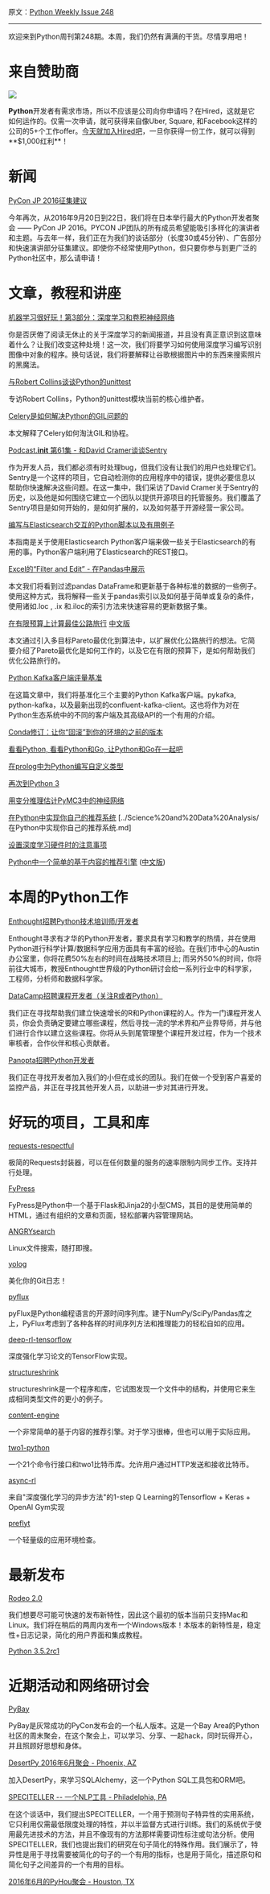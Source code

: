 原文：[Python Weekly Issue 248](http://us2.campaign-archive2.com/?u=e2e180baf855ac797ef407fc7&id=600d887f08&e=148158c7b4)

---

欢迎来到Python周刊第248期。本周，我们仍然有满满的干货。尽情享用吧！

# 来自赞助商

[![](https://gallery.mailchimp.com/72f68dcee17c92724bc7822fb/images/a7efe9e7-ad6c-40b1-88e4-aad1f91af194.png)](http://hrd.cm/1OcLAGQ)

**Python**开发者有需求市场，所以不应该是公司向你申请吗？在Hired，这就是它如何运作的。仅需一次申请，就可获得来自像Uber, Square, 和Facebook这样的公司的5+个工作offer。[今天就加入Hired吧](http://hrd.cm/1OcLAGQ)，一旦你获得一份工作，就可以得到**$1,000红利**！

# 新闻

[PyCon JP 2016征集建议](https://pycon.jp/2016/en/talks/cfp/)

今年再次，从2016年9月20日到22日，我们将在日本举行最大的Python开发者聚会 —— PyCon JP 2016。PYCON JP团队的所有成员希望能吸引多样化的演讲者和主题。与去年一样，我们正在为我们的谈话部分（长度30或45分钟）、广告部分和快速演讲部分征集建议。即使你不经常使用Python，但只要你参与到更广泛的Python社区中，那么请申请！


# 文章，教程和讲座

[机器学习很好玩！第3部分：深度学习和卷积神经网络](https://medium.com/@ageitgey/machine-learning-is-fun-part-3-deep-learning-and-convolutional-neural-networks-f40359318721)

你是否厌倦了阅读无休止的关于深度学习的新闻报道，并且没有真正意识到这意味着什么？让我们改变这种处境！这一次，我们将要学习如何使用深度学习编写识别图像中对象的程序。换句话说，我们将要解释让谷歌根据图片中的东西来搜索照片的黑魔法。

[与Robert Collins谈谈Python的unittest](http://pythontesting.net/podcast/19-python-unittest-robert-collins/)

专访Robert Collins，Python的unittest模块当前的核心维护者。

[Celery是如何解决Python的GIL问题的](http://blog.domanski.me/how-celery-fixed-pythons-gil-problem/)

本文解释了Celery如何淘汰GIL和协程。

[Podcast.__init__ 第61集 - 和David Cramer谈谈Sentry](http://pythonpodcast.com/david-cramer-sentry.html)

作为开发人员，我们都必须有时处理bug，但我们没有让我们的用户也处理它们。Sentry是一个这样的项目，它自动检测你的应用程序中的错误，提供必要信息以帮助你快速解决这些问题。在这一集中，我们采访了David Cramer关于Sentry的历史，以及他是如何围绕它建立一个团队以提供开源项目的托管服务。我们覆盖了Sentry项目是如何开始的，是如何扩展的，以及如何基于开源经营一家公司。

[编写与Elasticsearch交互的Python脚本以及有用例子](https://qbox.io/blog/python-scripts-interact-elasticsearch-examples)

本指南是关于使用Elasticsearch Python客户端来做一些关于Elasticsearch的有用的事。Python客户端利用了Elasticsearch的REST接口。

[Excel的“Filter and Edit” - 在Pandas中展示](http://pbpython.com/excel-filter-edit.html)

本文我们将看到过滤pandas DataFrame和更新基于各种标准的数据的一些例子。使用这种方式，我将解释一些关于pandas索引以及如何基于简单或复杂的条件，使用诸如.loc , .ix 和.iloc的索引方法来快速容易的更新数据子集。

[在有限预算上计算最佳公路旅行](http://www.randalolson.com/2016/06/05/computing-optimal-road-trips-on-a-limited-budget/) [中文版](../Machine%20Learning/在有限预算上计算最佳公路旅行.md)

本文通过引入多目标Pareto最优化到算法中，以扩展优化公路旅行的想法。它简要介绍了Pareto最优化是如何工作的，以及它在有限的预算下，是如何帮助我们优化公路旅行的。

[Python Kafka客户端评量基准](http://activisiongamescience.github.io/2016/06/15/Kafka-Client-Benchmarking/)

在这篇文章中，我们将基准化三个主要的Python Kafka客户端。pykafka, python-kafka，以及最新出现的confluent-kafka-client。这也将作为对在Python生态系统中的不同的客户端及其高级API的一个有用的介绍。

[Conda修订：让你“回滚”到你的环境的之前的版本](http://blog.rtwilson.com/conda-revisions-letting-you-rollback-to-a-previous-version-of-your-environment/)

[看看Python, 看看Python和Go, 让Python和Go在一起吧](https://blog.heroku.com/archives/2016/6/2/see_python_see_python_go_go_python_go)

[在prolog中为Python编写自定义类型](http://code.alehander42.me/prolog_type_systems)

[再次到Python 3](http://www.b-list.org/weblog/2016/jun/10/python-3-again/)

[用变分推理估计PyMC3中的神经网络](http://twiecki.github.io/blog/2016/06/01/bayesian-deep-learning/)

[在Python中实现你自己的推荐系统](http://online.cambridgecoding.com/notebooks/eWReNYcAfB/implementing-your-own-recommender-systems-in-python-2) [../Science%20and%20Data%20Analysis/在Python中实现你自己的推荐系统.md]

[设置深度学习硬件时的注意事项](http://www.pyimagesearch.com/2016/06/13/considerations-when-setting-up-deep-learning-hardware/)

[Python中一个简单的基于内容的推荐引擎](http://blog.untrod.com/2016/06/simple-similar-products-recommendation-engine-in-python.html) ([中文版](../Science%20and%20Data%20Analysis/Python中一个简单的基于内容的推荐引擎.md))

# 本周的Python工作

[Enthought招聘Python技术培训师/开发者](http://jobs.pythonweekly.com/jobs/python-technical-trainerdeveloper/)

Enthought寻求有才华的Python开发者，要求具有学习和教学的热情，并在使用Python进行科学计算/数据科学应用方面具有丰富的经验。在我们市中心的Austin办公室里，你将花费50%左右的时间在战略技术项目上; 而另外50%的时间，你将前往大城市，教授Enthought世界级的Python研讨会给一系列行业中的科学家，工程师，分析师和数据科学家。

[DataCamp招聘课程开发者（关注R或者Python）](http://jobs.pythonweekly.com/jobs/course-developer-r-or-python-focus/) 

我们正在寻找帮助我们建立快速增长的R和Python课程的人。作为一门课程开发人员，你会负责确定要建立哪些课程，然后寻找一流的学术界和产业界导师，并与他们进行合作以建立这些课程。你将从头到尾管理整个课程开发过程，作为一个技术审核者，合作伙伴和核心贡献者。

[Panopta招聘Python开发者](http://jobs.pythonweekly.com/jobs/python-developer-10/) 

我们正在寻找开发者加入我们的小但在成长的团队。我们在做一个受到客户喜爱的监控产品，并正在寻找其他开发人员，以助进一步对其进行开发。


# 好玩的项目，工具和库

[requests-respectful](https://github.com/nbrochu/requests-respectful)

极简的Requests封装器，可以在任何数量的服务的速率限制内同步工作。支持并行处理。

[FyPress](https://github.com/Fy-/FyPress) 

FyPress是Python中一个基于Flask和Jinja2的小型CMS，其目的是使用简单的HTML，通过有组织的文章和页面，轻松部署内容管理网站。

[ANGRYsearch](https://github.com/DoTheEvo/ANGRYsearch)

Linux文件搜索，随打即搜。

[yolog](https://github.com/karandesai-96/yolog)

美化你的Git日志！

[pyflux](https://github.com/RJT1990/pyflux)

pyFlux是Python编程语言的开源时间序列库。建于NumPy/SciPy/Pandas库之上，PyFlux考虑到了各种各样的时间序列方法和推理能力的轻松自如的应用。

[deep-rl-tensorflow](https://github.com/carpedm20/deep-rl-tensorflow)

深度强化学习论文的TensorFlow实现。

[structureshrink](https://github.com/DRMacIver/structureshrink)

structureshrink是一个程序和库，它试图发现一个文件中的结构，并使用它来 ​​生成相同类型文件的更小的例子。

[content-engine](https://github.com/groveco/content-engine)

一个非常简单的基于内容的推荐引擎。对于学习很棒，但也可以用于实际应用。

[two1-python](https://github.com/21dotco/two1-python)

一个21个命令行接口和two1比特币库。允许用户通过HTTP发送和接收比特币。

[async-rl](https://github.com/coreylynch/async-rl)

来自"深度强化学习的异步方法"的1-step Q Learning的Tensorflow + Keras + OpenAI Gym实现

[preflyt](https://github.com/humangeo/preflyt)

一个轻量级的应用环境检查。


# 最新发布

[Rodeo 2.0](http://blog.yhat.com/posts/rodeo-2.0-release.html)

我们想要尽可能可快速的发布新特性，因此这个最初的版本当前只支持Mac和Linux。我们将在稍后的两周内发布一个Windows版本！本版本的新特性是，稳定性+日志记录，简化的用户界面和集成教程。

[Python 3.5.2rc1](https://www.python.org/downloads/release/python-352rc1/)

# 近期活动和网络研讨会

[PyBay](http://www.pybay.com/)

PyBay是灰常成功的PyCon发布会的一个私人版本。这是一个Bay Area的Python社区的周末聚会，在这个聚会上，可以学习、分享、一起hack，同时玩得开心，并且照顾好思想和身体。

[DesertPy 2016年6月聚会 - Phoenix, AZ](http://www.meetup.com/Phoenix-Python-Meetup-Group/events/231704264/)

加入DesertPy，来学习SQLAlchemy，这一个Python SQL工具包和ORM吧。

[SPECITELLER -- 一个NLP工具  - Philadelphia­, PA](http://www.meetup.com/phillypug/events/231083878/)

在这个谈话中，我们提出SPECITELLER，一个用于预测句子特异性的实用系统，它只利用仅需最低限度处理的特性，并以半监督方式进行训练。我们的系统优于使用最先进技术的方法，并且不像现有的方法那样需要词性标注或句法分析。使用SPECITELLER，我们也提出我们的研究在句子简化的特殊作用。我们展示了，特异性是用于寻找需要被简化的句子的一个有用的指标，也是用于简化，描述原句和简化句子之间差异的一个有用的目标。

[2016年6月的PyHou聚会 - Houston, TX](http://www.meetup.com/python-14/events/226846510/)
